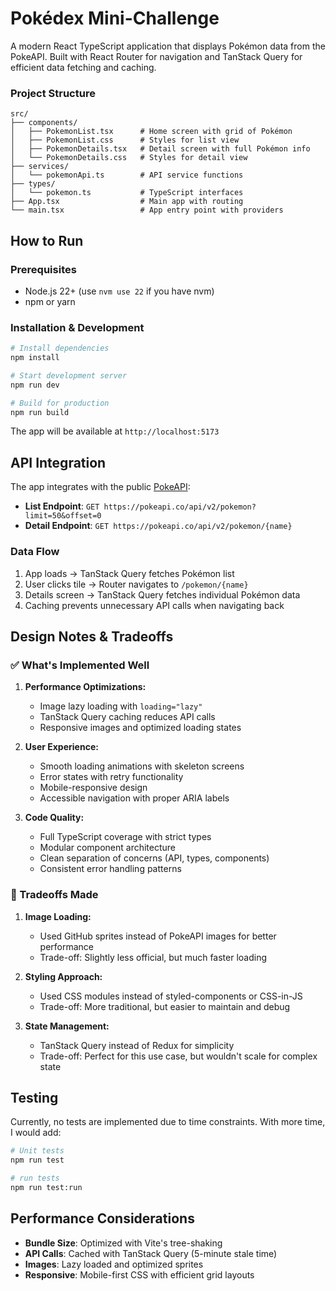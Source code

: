# Pokédex Mini-Challenge

A modern React TypeScript application that displays Pokémon data from the PokeAPI. Built with React Router for navigation and TanStack Query for efficient data fetching and caching.

### Project Structure
```
src/
├── components/
│   ├── PokemonList.tsx      # Home screen with grid of Pokémon
│   ├── PokemonList.css      # Styles for list view
│   ├── PokemonDetails.tsx   # Detail screen with full Pokémon info
│   └── PokemonDetails.css   # Styles for detail view
├── services/
│   └── pokemonApi.ts        # API service functions
├── types/
│   └── pokemon.ts           # TypeScript interfaces
├── App.tsx                  # Main app with routing
└── main.tsx                 # App entry point with providers
```

## How to Run

### Prerequisites
- Node.js 22+ (use `nvm use 22` if you have nvm)
- npm or yarn

### Installation & Development

```bash
# Install dependencies
npm install

# Start development server
npm run dev

# Build for production
npm run build
```

The app will be available at `http://localhost:5173`

## API Integration

The app integrates with the public [PokeAPI](https://pokeapi.co/):

- **List Endpoint**: `GET https://pokeapi.co/api/v2/pokemon?limit=50&offset=0`
- **Detail Endpoint**: `GET https://pokeapi.co/api/v2/pokemon/{name}`

### Data Flow
1. App loads → TanStack Query fetches Pokémon list
2. User clicks tile → Router navigates to `/pokemon/{name}`
3. Details screen → TanStack Query fetches individual Pokémon data
4. Caching prevents unnecessary API calls when navigating back

## Design Notes & Tradeoffs

### ✅ What's Implemented Well

1. **Performance Optimizations:**
   - Image lazy loading with `loading="lazy"`
   - TanStack Query caching reduces API calls
   - Responsive images and optimized loading states

2. **User Experience:**
   - Smooth loading animations with skeleton screens
   - Error states with retry functionality
   - Mobile-responsive design
   - Accessible navigation with proper ARIA labels

3. **Code Quality:**
   - Full TypeScript coverage with strict types
   - Modular component architecture
   - Clean separation of concerns (API, types, components)
   - Consistent error handling patterns

### 🔄 Tradeoffs Made

1. **Image Loading:**
   - Used GitHub sprites instead of PokeAPI images for better performance
   - Trade-off: Slightly less official, but much faster loading

2. **Styling Approach:**
   - Used CSS modules instead of styled-components or CSS-in-JS
   - Trade-off: More traditional, but easier to maintain and debug

3. **State Management:**
   - TanStack Query instead of Redux for simplicity
   - Trade-off: Perfect for this use case, but wouldn't scale for complex state

## Testing

Currently, no tests are implemented due to time constraints. With more time, I would add:

```bash
# Unit tests
npm run test

# run tests  
npm run test:run
```

## Performance Considerations

- **Bundle Size**: Optimized with Vite's tree-shaking
- **API Calls**: Cached with TanStack Query (5-minute stale time)
- **Images**: Lazy loaded and optimized sprites
- **Responsive**: Mobile-first CSS with efficient grid layouts

